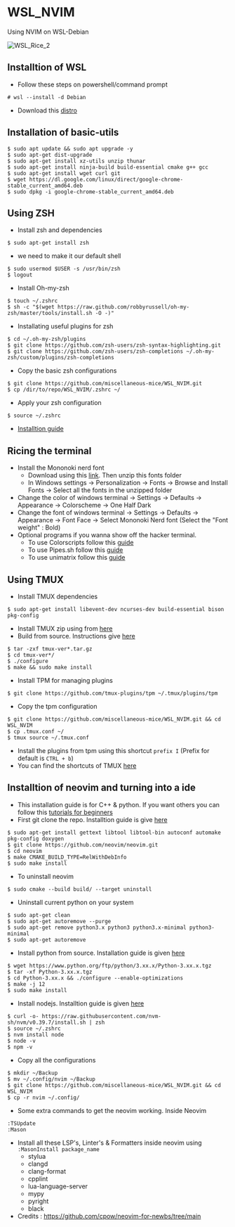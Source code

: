 # WSL_NVIM
Using NVIM on WSL-Debian

![WSL_Rice_2](https://github.com/miscellaneous-mice/WSL_NVIM/assets/79500624/1aca77dc-9e0d-46c0-8bfa-228d701e9a31)


## Installtion of WSL
- Follow these steps on powershell/command prompt
```
# wsl --install -d Debian
```
- Download this [distro](https://apps.microsoft.com/detail/9MSVKQC78PK6?hl=en-US&gl=US)

## Installation of basic-utils
```
$ sudo apt update && sudo apt upgrade -y
$ sudo apt-get dist-upgrade
$ sudo apt-get install xz-utils unzip thunar
$ sudo apt-get install ninja-build build-essential cmake g++ gcc
$ sudo apt-get install wget curl git
$ wget https://dl.google.com/linux/direct/google-chrome-stable_current_amd64.deb
$ sudo dpkg -i google-chrome-stable_current_amd64.deb
```

## Using ZSH
- Install zsh and dependencies
```
$ sudo apt-get install zsh
```
- we need to make it our default shell
```
$ sudo usermod $USER -s /usr/bin/zsh
$ logout
```
- Install Oh-my-zsh
```
$ touch ~/.zshrc
$ sh -c "$(wget https://raw.github.com/robbyrussell/oh-my-zsh/master/tools/install.sh -O -)"
```
- Installating useful plugins for zsh
```
$ cd ~/.oh-my-zsh/plugins
$ git clone https://github.com/zsh-users/zsh-syntax-highlighting.git
$ git clone https://github.com/zsh-users/zsh-completions ~/.oh-my-zsh/custom/plugins/zsh-completions
```
- Copy the basic zsh configurations
```
$ git clone https://github.com/miscellaneous-mice/WSL_NVIM.git
$ cp /dir/to/repo/WSL_NVIM/.zshrc ~/
```
- Apply your zsh configuration
```
$ source ~/.zshrc
```
- [Installtion guide](https://computingforgeeks.com/how-to-install-and-configure-zsh-shell-on-linux/?expand_article=1)

## Ricing the terminal
- Install the Mononoki nerd font
  - Download using this [link](https://github.com/ryanoasis/nerd-fonts/releases/download/v3.1.1/Mononoki.zip). Then unzip this fonts folder
  - In Windows settings -> Personalization -> Fonts -> Browse and Install Fonts -> Select all the fonts in the unzipped folder
- Change the color of windows terminal -> Settings -> Defaults -> Appearance -> Colorscheme -> One Half Dark
- Change the font of windows terminal -> Settings -> Defaults -> Appearance -> Font Face -> Select Mononoki Nerd font (Select the "Font weight" : Bold)
- Optional programs if you wanna show off the hacker terminal.
  - To use Colorscripts follow this [guide](https://gitlab.com/dwt1/shell-color-scripts)
  - To use Pipes.sh follow this [guide](https://github.com/pipeseroni/pipes.sh#contents)
  - To use unimatrix follow this [guide](https://github.com/will8211/unimatrix)

## Using TMUX
- Install TMUX dependencies
```
$ sudo apt-get install libevent-dev ncurses-dev build-essential bison pkg-config
```
- Install TMUX zip using from [here](https://github.com/tmux/tmux/releases)
- Build from source. Instructions give [here](https://github.com/tmux/tmux/wiki/Installing)
```
$ tar -zxf tmux-ver*.tar.gz
$ cd tmux-ver*/
$ ./configure
$ make && sudo make install
```
- Install TPM for managing plugins
```
$ git clone https://github.com/tmux-plugins/tpm ~/.tmux/plugins/tpm
```
- Copy the tpm configuration
```
$ git clone https://github.com/miscellaneous-mice/WSL_NVIM.git && cd WSL_NVIM
$ cp .tmux.conf ~/
$ tmux source ~/.tmux.conf
```
- Install the plugins from tpm using this shortcut ```prefix I``` (Prefix for default is ```CTRL + b```)
- You can find the shortcuts of TMUX [here](https://www.redhat.com/sysadmin/introduction-tmux-linux)

## Installtion of neovim and turning into a ide
- This installation guide is for C++ & python. If you want others you can follow this [tutorials for beginners](https://www.youtube.com/playlist?list=PLsz00TDipIffreIaUNk64KxTIkQaGguqn)
- First git clone the repo. Installtion guide is give [here](https://github.com/neovim/neovim/blob/master/INSTALL.md#install-from-source)
```
$ sudo apt-get install gettext libtool libtool-bin autoconf automake pkg-config doxygen
$ git clone https://github.com/neovim/neovim.git
$ cd neovim
$ make CMAKE_BUILD_TYPE=RelWithDebInfo
$ sudo make install
```
- To uninstall neovim
```
$ sudo cmake --build build/ --target uninstall
```
- Uninstall current python on your system
```
$ sudo apt-get clean
$ sudo apt-get autoremove --purge
$ sudo apt-get remove python3.x python3 python3.x-minimal python3-minimal
$ sudo apt-get autoremove
```
- Install python from source. Installation guide is given [here](https://itslinuxfoss.com/how-to-install-python-on-debian-12/)
```
$ wget https://www.python.org/ftp/python/3.xx.x/Python-3.xx.x.tgz
$ tar -xf Python-3.xx.x.tgz
$ cd Python-3.xx.x && ./configure --enable-optimizations
$ make -j 12
$ sudo make install
```
- Install nodejs. Installtion guide is given [here](https://www.rosehosting.com/blog/how-to-install-node-js-and-npm-on-debian-11/)
```
$ curl -o- https://raw.githubusercontent.com/nvm-sh/nvm/v0.39.7/install.sh | zsh
$ source ~/.zshrc
$ nvm install node
$ node -v
$ npm -v
```
- Copy all the configurations
```
$ mkdir ~/Backup
$ mv ~/.config/nvim ~/Backup
$ git clone https://github.com/miscellaneous-mice/WSL_NVIM.git && cd WSL_NVIM
$ cp -r nvim ~/.config/
```
- Some extra commands to get the neovim working. Inside Neovim
```
:TSUpdate
:Mason
```
- Install all these LSP's, Linter's & Formatters inside neovim using ```:MasonInstall package_name```
  - stylua
  - clangd
  - clang-format
  - cpplint
  - lua-language-server
  - mypy
  - pyright
  - black
- Credits : https://github.com/cpow/neovim-for-newbs/tree/main
